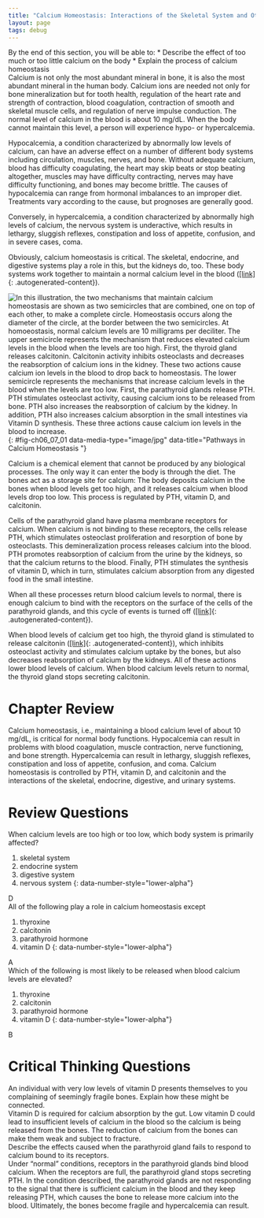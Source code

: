 ```yaml
---
title: "Calcium Homeostasis: Interactions of the Skeletal System and Other Organ Systems"
layout: page
tags: debug
---
```


<div data-type="abstract" markdown="1">
By the end of this section, you will be able to:
* Describe the effect of too much or too little calcium on the body
* Explain the process of calcium homeostasis

</div>
Calcium is not only the most abundant mineral in bone, it is also the
most abundant mineral in the human body. Calcium ions are needed not
only for bone mineralization but for tooth health, regulation of the
heart rate and strength of contraction, blood coagulation, contraction
of smooth and skeletal muscle cells, and regulation of nerve impulse
conduction. The normal level of calcium in the blood is about 10 mg/dL.
When the body cannot maintain this level, a person will experience hypo-
or hypercalcemia.

<span data-type="term">Hypocalcemia</span>, a condition characterized by
abnormally low levels of calcium, can have an adverse effect on a number
of different body systems including circulation, muscles, nerves, and
bone. Without adequate calcium, blood has difficulty coagulating, the
heart may skip beats or stop beating altogether, muscles may have
difficulty contracting, nerves may have difficulty functioning, and
bones may become brittle. The causes of hypocalcemia can range from
hormonal imbalances to an improper diet. Treatments vary according to
the cause, but prognoses are generally good.

Conversely, in <span data-type="term">hypercalcemia</span>, a condition
characterized by abnormally high levels of calcium, the nervous system
is underactive, which results in lethargy, sluggish reflexes,
constipation and loss of appetite, confusion, and in severe cases, coma.

Obviously, calcium homeostasis is critical. The skeletal, endocrine, and
digestive systems play a role in this, but the kidneys do, too. These
body systems work together to maintain a normal calcium level in the
blood ([\[link\]](#fig-ch06_07_01){: .autogenerated-content}).

![In this illustration, the two mechanisms that maintain calcium homeostasis are shown as two semicircles that are combined, one on top of each other, to make a complete circle. Homeostasis occurs along the diameter of the circle, at the border between the two semicircles. At homoeostasis, normal calcium levels are 10 milligrams per deciliter. The upper semicircle represents the mechanism that reduces elevated calcium levels in the blood when the levels are too high. First, the thyroid gland releases calcitonin. Calcitonin activity inhibits osteoclasts and decreases the reabsorption of calcium ions in the kidney. These two actions cause calcium ion levels in the blood to drop back to homeostasis. The lower semicircle represents the mechanisms that increase calcium levels in the blood when the levels are too low. First, the parathyroid glands release PTH. PTH stimulates osteoclast activity, causing calcium ions to be released from bone. PTH also increases the reabsorption of calcium by the kidney. In addition, PTH also increases calcium absorption in the small intestines via Vitamin D synthesis. These three actions cause calcium ion levels in the blood to increase.](../resources/625_Calcium_Homeostasis.jpg "The body regulates calcium homeostasis with two pathways; one is signaled to turn on when blood calcium levels drop below normal and one is the pathway that is signaled to turn on when blood calcium levels are elevated."){: #fig-ch06_07_01 data-media-type="image/jpg" data-title="Pathways in Calcium Homeostasis "}

Calcium is a chemical element that cannot be produced by any biological
processes. The only way it can enter the body is through the diet. The
bones act as a storage site for calcium: The body deposits calcium in
the bones when blood levels get too high, and it releases calcium when
blood levels drop too low. This process is regulated by PTH, vitamin D,
and calcitonin.

Cells of the parathyroid gland have plasma membrane receptors for
calcium. When calcium is not binding to these receptors, the cells
release PTH, which stimulates osteoclast proliferation and resorption of
bone by osteoclasts. This demineralization process releases calcium into
the blood. PTH promotes reabsorption of calcium from the urine by the
kidneys, so that the calcium returns to the blood. Finally, PTH
stimulates the synthesis of vitamin D, which in turn, stimulates calcium
absorption from any digested food in the small intestine.

When all these processes return blood calcium levels to normal, there is
enough calcium to bind with the receptors on the surface of the cells of
the parathyroid glands, and this cycle of events is turned off
([\[link\]](#fig-ch06_07_01){: .autogenerated-content}).

When blood levels of calcium get too high, the thyroid gland is
stimulated to release calcitonin ([\[link\]](#fig-ch06_07_01){:
.autogenerated-content}), which inhibits osteoclast activity and
stimulates calcium uptake by the bones, but also decreases reabsorption
of calcium by the kidneys. All of these actions lower blood levels of
calcium. When blood calcium levels return to normal, the thyroid gland
stops secreting calcitonin.

# Chapter Review

Calcium homeostasis, i.e., maintaining a blood calcium level of about 10
mg/dL, is critical for normal body functions. Hypocalcemia can result in
problems with blood coagulation, muscle contraction, nerve functioning,
and bone strength. Hypercalcemia can result in lethargy, sluggish
reflexes, constipation and loss of appetite, confusion, and coma.
Calcium homeostasis is controlled by PTH, vitamin D, and calcitonin and
the interactions of the skeletal, endocrine, digestive, and urinary
systems.

# Review Questions

<div data-type="exercise">
<div data-type="problem" markdown="1">
When calcium levels are too high or too low, which body system is
primarily affected?

1.  skeletal system
2.  endocrine system
3.  digestive system
4.  nervous system
{: data-number-style="lower-alpha"}

</div>
<div data-type="solution" markdown="1">
D

</div>
</div>
<div data-type="exercise">
<div data-type="problem" markdown="1">
All of the following play a role in calcium homeostasis except

1.  thyroxine
2.  calcitonin
3.  parathyroid hormone
4.  vitamin D
{: data-number-style="lower-alpha"}

</div>
<div data-type="solution" markdown="1">
A

</div>
</div>
<div data-type="exercise">
<div data-type="problem" markdown="1">
Which of the following is most likely to be released when blood calcium
levels are elevated?

1.  thyroxine
2.  calcitonin
3.  parathyroid hormone
4.  vitamin D
{: data-number-style="lower-alpha"}

</div>
<div data-type="solution" markdown="1">
B

</div>
</div>

# Critical Thinking Questions

<div data-type="exercise">
<div data-type="problem" markdown="1">
An individual with very low levels of vitamin D presents themselves to
you complaining of seemingly fragile bones. Explain how these might be
connected.

</div>
<div data-type="solution" markdown="1">
Vitamin D is required for calcium absorption by the gut. Low vitamin D
could lead to insufficient levels of calcium in the blood so the calcium
is being released from the bones. The reduction of calcium from the
bones can make them weak and subject to fracture.

</div>
</div>
<div data-type="exercise">
<div data-type="problem" markdown="1">
Describe the effects caused when the parathyroid gland fails to respond
to calcium bound to its receptors.

</div>
<div data-type="solution" markdown="1">
Under “normal” conditions, receptors in the parathyroid glands bind
blood calcium. When the receptors are full, the parathyroid gland stops
secreting PTH. In the condition described, the parathyroid glands are
not responding to the signal that there is sufficient calcium in the
blood and they keep releasing PTH, which causes the bone to release more
calcium into the blood. Ultimately, the bones become fragile and
hypercalcemia can result.

</div>
</div>

